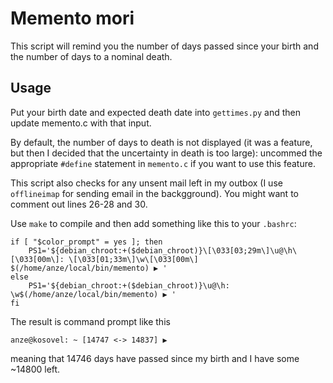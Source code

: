 # Memento mori

This script will remind you the number of days passed since your birth
and the number of days to a nominal death.

## Usage

Put your birth date and expected death date into `gettimes.py` and
then update memento.c with that input.

By default, the number of days to death is not displayed (it was a feature, but then I decided that the uncertainty in death is too large): uncommed the appropriate `#define` statement in `memento.c` if you want to use this feature.

This script also checks for any unsent mail left in my outbox (I use
`offlineimap` for sending email in the backgground). You might want to comment out lines 26-28 and 30.

Use `make` to compile and then add something like this to your
`.bashrc`:

```
if [ "$color_prompt" = yes ]; then
    PS1='${debian_chroot:+($debian_chroot)}\[\033[03;29m\]\u@\h\[\033[00m\]: \[\033[01;33m\]\w\[\033[00m\] $(/home/anze/local/bin/memento) ▶ '
else
    PS1='${debian_chroot:+($debian_chroot)}\u@\h: \w$(/home/anze/local/bin/memento) ▶ '
fi
```

The result is command prompt like this

```
anze@kosovel: ~ [14747 <-> 14837] ▶ 
```

meaning that 14746 days have passed since my birth and I have some
~14800 left.

